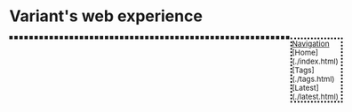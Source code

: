 # Variant's web experience

<style>
div.holder {
    display: flex;
    justify-content: space-between;
    margin: 0px;
    font-size: 95%;
}
div.holder a {
    text-decoration: none;
    color: #0000FF;
}
div.holder a:hover {
    color: #FF0000;
    text-decoration: underline;
}
div.left-align {
    margin-left: 0;
    margin-right: auto;
    margin-top: 0;
    border: dashed;
    width: 600px;
    height: auto;
    position: relative;
    padding-left: 5px;
    padding-right: 5px;
}
span.sidebar {
    border: dotted;
    position: absolute;
    top: 0%;
    left: 100%;
    width: auto;
    height: auto;
    margin-left: 5px;
    padding-right: 5px;
}
div.holder code {
    white-space: pre-wrap;
}
</style>
<div class="holder">
<div class="left-align">
<span class="sidebar">
<u>Navigation</u>
[Home](./index.html)
[Tags](./tags.html)
[Latest](./latest.html)
</span>
